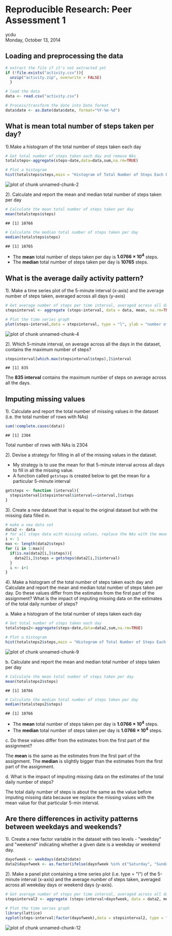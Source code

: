 # Reproducible Research: Peer Assessment 1
ycdu  
Monday, October 13, 2014  


## Loading and preprocessing the data


```r
# extract the file if it's not extracted yet
if (!file.exists("activity.csv")){
  unzip("activity.zip", overwrite = FALSE)
  }

# load the data
data <- read.csv("activity.csv")

# Process/transform the date into Date format
data$date <- as.Date(data$date, format="%Y-%m-%d")
```

## What is mean total number of steps taken per day?

1).Make a histogram of the total number of steps taken each day


```r
# Get total number of steps taken each day and remove NAs
totalsteps<-aggregate(steps~date,data=data,sum,na.rm=TRUE)

# Plot a histogram 
hist(totalsteps$steps,main = "Histogram of Total Number of Steps Each Day",xlab = "Number of Steps Each Day", ylab = "Frequency", col = "red")
```

![plot of chunk unnamed-chunk-2](./PA1_template_files/figure-html/unnamed-chunk-2.png) 

2). Calculate and report the mean and median total number of steps taken per day


```r
# Calculate the mean total number of steps taken per day
mean(totalsteps$steps)
```

```
## [1] 10766
```

```r
# Calculate the median total number of steps taken per day
median(totalsteps$steps)
```

```
## [1] 10765
```
* The **mean** total number of steps taken per day is **1.0766 &times; 10<sup>4</sup>** steps.
* The **median** total number of steps taken per day is **10765** steps.

## What is the average daily activity pattern?

1). Make a time series plot of the 5-minute interval (x-axis) and the average number of steps taken, averaged across all days (y-axis)

```r
# Get average number of steps per time interval, averaged across all days and remove the NAs
stepsinterval <- aggregate (steps~interval, data = data, mean, na.rm=TRUE)

# Plot the time series graph
plot(steps~interval,data = stepsinterval, type = "l", ylab = "number of steps")
```

![plot of chunk unnamed-chunk-4](./PA1_template_files/figure-html/unnamed-chunk-4.png) 

2). Which 5-minute interval, on average across all the days in the dataset, contains the maximum number of steps?

```r
stepsinterval[which.max(stepsinterval$steps),]$interval
```

```
## [1] 835
```
The **835 interval** contains the maximum number of steps on average across all the days.

## Imputing missing values

1). Calculate and report the total number of missing values in the dataset (i.e. the total number of rows with NAs)

```r
sum(!complete.cases(data))
```

```
## [1] 2304
```

Total number of rows with NAs is 2304

2). Devise a strategy for filling in all of the missing values in the dataset.

* My strategy is to use the mean for that 5-minute interval across all days to fill in all the missing value.
* A function called `getsteps` is created below to get the mean for a particular 5-minute interval


```r
getsteps <- function (interval){
  stepsinterval[stepsinterval$interval==interval,]$steps
}
```

3). Create a new dataset that is equal to the original dataset but with the missing data filled in.

```r
# make a new data set
data2 <- data
# for all steps data with missing values, replace the NAs with the mean for that 5-minute interval
i <- 1
max <- length(data2$steps)
for (i in 1:max){
  if(is.na(data2[i,]$steps)){
    data2[i,]$steps = getsteps(data2[i,]$interval)
  }
  i <- i+1
}
```

4). Make a histogram of the total number of steps taken each day and Calculate and report the mean and median total number of steps taken per day. Do these values differ from the estimates from the first part of the assignment? What is the impact of imputing missing data on the estimates of the total daily number of steps?

a. Make a histogram of the total number of steps taken each day

```r
# Get total number of steps taken each day
totalsteps2<-aggregate(steps~date,data=data2,sum,na.rm=TRUE)

# Plot a histogram 
hist(totalsteps2$steps,main = "Histogram of Total Number of Steps Each Day",xlab = "Number of Steps Each Day", ylab = "Frequency", col = "red")
```

![plot of chunk unnamed-chunk-9](./PA1_template_files/figure-html/unnamed-chunk-9.png) 

b. Calculate and report the mean and median total number of steps taken per day


```r
# Calculate the mean total number of steps taken per day
mean(totalsteps2$steps)
```

```
## [1] 10766
```

```r
# Calculate the median total number of steps taken per day
median(totalsteps2$steps)
```

```
## [1] 10766
```
* The **mean** total number of steps taken per day is **1.0766 &times; 10<sup>4</sup>** steps.
* The **median** total number of steps taken per day is **1.0766 &times; 10<sup>4</sup>** steps.

c. Do these values differ from the estimates from the first part of the assignment?

The **mean** is the same as the estimates from the first part of the assignment.
The **median** is slightly bigger than the estimates from the first part of the assignment. 

d. What is the impact of imputing missing data on the estimates of the total daily number of steps?

The total daily number of steps is about the same as the value before imputing missing data because we replace the missing values with the mean value for that particular 5-min interval.

## Are there differences in activity patterns between weekdays and weekends?

1). Create a new factor variable in the dataset with two levels - "weekday" and "weekend" indicating whether a given date is a weekday or weekend day.


```r
dayofweek <- weekdays(data2$date)
data2$dayofweek <- as.factor(ifelse(dayofweek %in% c("Saturday", "Sunday"),"weekend","weekday"))
```

2). Make a panel plot containing a time series plot (i.e. type = "l") of the 5-minute interval (x-axis) and the average number of steps taken, averaged across all weekday days or weekend days (y-axis).


```r
# Get average number of steps per time interval, averaged across all days 
stepsinterval2 <- aggregate (steps~interval+dayofweek, data = data2, mean)

# Plot the time series graph
library(lattice)
xyplot(steps~interval|factor(dayofweek),data = stepsinterval2, type = "l",aspect=1/2, ylab = "number of steps")
```

![plot of chunk unnamed-chunk-12](./PA1_template_files/figure-html/unnamed-chunk-12.png) 
